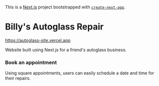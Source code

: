 This is a [Next.js](https://nextjs.org/) project bootstrapped with [`create-next-app`](https://github.com/vercel/next.js/tree/canary/packages/create-next-app).

# Billy's Autoglass Repair

https://autoglass-site.vercel.app

Website built using Next.js for a friend's autoglass business.

### Book an appointment

Using square appointments, users can easily schedule a date and time for their repairs.
